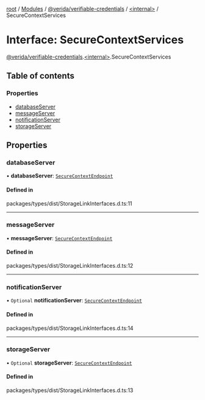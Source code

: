 [root](../README.md) / [Modules](../modules.md) / [@verida/verifiable-credentials](../modules/verida_verifiable_credentials.md) / [<internal\>](../modules/verida_verifiable_credentials._internal_.md) / SecureContextServices

# Interface: SecureContextServices

[@verida/verifiable-credentials](../modules/verida_verifiable_credentials.md).[<internal\>](../modules/verida_verifiable_credentials._internal_.md).SecureContextServices

## Table of contents

### Properties

- [databaseServer](verida_verifiable_credentials._internal_.SecureContextServices.md#databaseserver)
- [messageServer](verida_verifiable_credentials._internal_.SecureContextServices.md#messageserver)
- [notificationServer](verida_verifiable_credentials._internal_.SecureContextServices.md#notificationserver)
- [storageServer](verida_verifiable_credentials._internal_.SecureContextServices.md#storageserver)

## Properties

### databaseServer

• **databaseServer**: [`SecureContextEndpoint`](verida_verifiable_credentials._internal_.SecureContextEndpoint.md)

#### Defined in

packages/types/dist/StorageLinkInterfaces.d.ts:11

___

### messageServer

• **messageServer**: [`SecureContextEndpoint`](verida_verifiable_credentials._internal_.SecureContextEndpoint.md)

#### Defined in

packages/types/dist/StorageLinkInterfaces.d.ts:12

___

### notificationServer

• `Optional` **notificationServer**: [`SecureContextEndpoint`](verida_verifiable_credentials._internal_.SecureContextEndpoint.md)

#### Defined in

packages/types/dist/StorageLinkInterfaces.d.ts:14

___

### storageServer

• `Optional` **storageServer**: [`SecureContextEndpoint`](verida_verifiable_credentials._internal_.SecureContextEndpoint.md)

#### Defined in

packages/types/dist/StorageLinkInterfaces.d.ts:13
